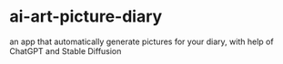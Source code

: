 # ai-art-picture-diary
an app that automatically generate pictures for your diary, with help of ChatGPT and Stable Diffusion
